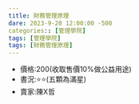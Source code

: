 ```yaml
---
title: 財務管理原理
dare: 2023-9-20 12:00:00 -500
categories:: [管理學院]
tags: [管理學院]
tags: [財務管理原理]
---
```

- 價格:200(收取售價10%做公益用途)
- 書況:⭐⭐(五顆為滿星)
- 賣家:陳X哲
